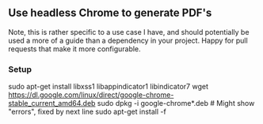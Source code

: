 ## Use headless Chrome to generate PDF's ##

Note, this is rather specific to a use case I have, and should potentially be used a more of a guide than a dependency in your project. Happy for pull requests that make it more configurable. 

### Setup ###

sudo apt-get install libxss1 libappindicator1 libindicator7
wget https://dl.google.com/linux/direct/google-chrome-stable_current_amd64.deb
sudo dpkg -i google-chrome*.deb  # Might show "errors", fixed by next line
sudo apt-get install -f

